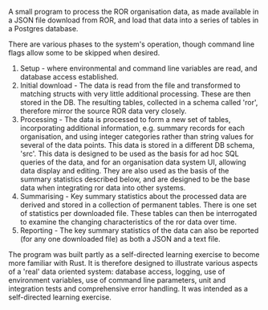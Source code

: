 A small program to process the ROR organisation data, as made available in a JSON file 
download from ROR, and load that data into a series of tables in a Postgres database. 

There are various phases to the system's operation, though command line flags allow
some to be skipped when desired.

1) Setup - where environmental and command line variables are read, and database access
established.
2) Initial download - The data is read from the file and transformed to matching structs
with very little additional processing. These are then stored in the DB. The resulting tables, 
collected in a schema called 'ror', therefore mirror the source ROR data very closely.
3) Processing - The data is processed to form a new set of tables, incorporating additional
information, e.g. summary records for each organisation, and using integer categories rather 
than string values for several of the data points. This data is stored in a different
DB schema, 'src'. This data is designed to be used as the basis for ad hoc SQL queries of the 
data, and for an organisation data system UI, allowing data display and editing. They are also
used as the basis of the summary statistics described below, and are designed to be the base data
when integrating ror data into other systems.
4) Summarising - Key summary statistics about the processed data are derived and stored in a collection of 
permanent tables. There is one set of statistics per downloaded file. These tables can then be 
interrogated to examine the changing characteristics of the ror data over time.
5) Reporting - The key summary statistics of the data can also be reported (for any one downloaded file)
as both a JSON and a text file.


The program was built partly as a self-directed learning exercise to become more familiar with Rust.
It is therefore designed to illustrate various aspects of a 'real' data oriented system: 
database access, logging, use of environment variables, use of command line parameters, 
unit and integration tests and comprehensive error handling. 
It was intended as a self-directed learning exercise.